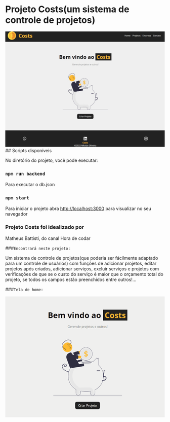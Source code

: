 # Projeto Costs(um sistema de controle de projetos)
<img src='./readme/home.jpg'>
## Scripts disponíveis 

No diretório do projeto, você pode executar:

### `npm run backend`

Para executar o db.json

### `npm start`

Para iniciar o projeto
abra [http://localhost:3000](http://localhost:3000) para visualizar no seu navegador


### Projeto Costs foi idealizado por 
Matheus Battisti, do canal Hora de codar


###`Encontrará neste projeto:`

Um sistema de controle de projetos(que poderia ser fácilmente adaptado para um controle de usuários)
com funções de adicionar projetos, editar projetos após criados, adicionar serviços, excluir serviços e projetos
com verificações de que se o custo do serviço é maior que o orçamento total do projeto, se todos os campos estão preenchidos
entre outros!...




###`Tela de home:`

<img src='./readme/Criandoprojeto.gif' />

